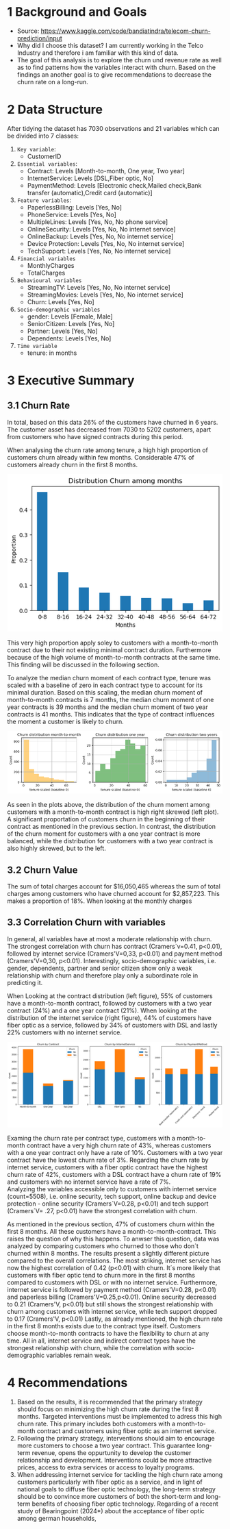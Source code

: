 # 1 Background and Goals

* Source: https://www.kaggle.com/code/bandiatindra/telecom-churn-prediction/input
* Why did I choose this dataset? I am currently working in the Telco Industry and therefore i am familiar with this kind of data.
* The goal of this analysis is to explore the churn und revenue rate as well as to find patterns how the variables interact with churn. Based on the findings an another goal is to give recommendations to decrease the churn rate on a long-run. 

# 2 Data Structure
After tidying the dataset has 7030 observations and 21 variables which can be divided into 7 classes:

1. `Key variable`: 
    * CustomerID
2. `Essential variables`:
    * Contract: Levels [Month-to-month, One year, Two year]
    * InternetService: Levels [DSL,Fiber optic, No]
    * PaymentMethod: Levels [Electronic check,Mailed check,Bank transfer (automatic),Credit card (automatic)]
3. `Feature variables`:
    * PaperlessBilling: Levels [Yes, No]
    * PhoneService: Levels [Yes, No]
    * MultipleLines: Levels [Yes, No, No phone service]
    * OnlineSecurity: Levels [Yes, No, No internet service]
    * OnlineBackup: Levels [Yes, No, No internet service]
    * Device Protection: Levels [Yes, No, No internet service]
    * TechSupport: Levels [Yes, No, No internet service]
4. `Financial variables`
    * MonthlyCharges
    * TotalCharges
5. `Behavioural variables`
    * StreamingTV: Levels [Yes, No, No internet service]
    * StreamingMovies: Levels [Yes, No, No internet service]
    * Churn: Levels [Yes, No]
6. `Socio-demographic variables`
    * gender: Levels [Female, Male]
    * SeniorCitizen: Levels [Yes, No]
    * Partner: Levels [Yes, No]
    * Dependents: Levels [Yes, No]
7. `Time variable`
    * tenure: in months


# 3 Executive Summary

## 3.1 Churn Rate
In total, based on this data 26% of the customers have churned in 6 years. The customer asset has decreased from 7030 to 5202 customers, apart from customers who have signed contracts during this period.

When analysing the churn rate among tenure, a high high proportion of customers churn already within few months. Considerable 47% of customers already churn in the first 8 months.

![Churn among months](/assets/img/churn_among_months.png)

This very high proportion apply soley to customers with a month-to-month contract due to their not existing minimal contract duration. Furthermore because of the high volume of month-to-month contracts at the same time. This finding will be discussed in the following section. 

To analyze the median churn moment of each contract type, tenure was scaled with a baseline of zero in each contract type to account for its minimal duration. Based on this scaling, the median churn moment of month-to-month contracts is 7 months, the median churn moment of one year contracts is 39 months and the median churn moment of two year contracts is 41 months. This indicates that the type of contract influences the moment a customer is likely to churn.

![Distribution churn rate among internet service](/assets/img/distribution_internetservice_churn_yes.png)

As seen in the plots above, the distribution of the churn moment among customers with a month-to-month contract is high right skrewed (left plot). A significant proportation of customers churn in the beginning of their contract as mentioned in the previous section. In contrast, the distribution of the churn moment for customers with a one year contract is more balanced, while the distribution for customers with a two year contract is also highly skrewed, but to the left.

## 3.2 Churn Value
The sum of total charges account for $16,050,465 whereas the sum of total charges among customers who have churned account for $2,857,223. This makes a proportion of 18%. When looking at the monthly charges

## 3.3 Correlation Churn with variables

In general, all variables have at most a moderate relationship with churn. The strongest correlation with churn has contract (Cramers`v=0.41, p<0.01), followed by internet service (Cramers'V=0,33, p<0.01) and payment method (Cramers'V=0,30, p<0.01). Interestingly, socio-demographic variables, i.e. gender, dependents, partner and senior citizen show only a weak relationship with churn and therefore play only a subordinate role in predicting it.

When Looking at the contract distribution (left figure), 55% of customers have a month-to-month contract, followed by customers with a two year contract (24%) and a one year contract (21%). When looking at the distribution of the internet service (right figure), 44% of customers have fiber optic as a service, followed by 34% of customers with DSL and lastly 22% customers with no internet service.

![Churn by InternetService, Contract, PaymentMethod](/assets/img/churn_by_internetservice_contract_paymentmethod.png)

Examing the churn rate per contract type, customers with a month-to-month contract have a very high churn rate of 43%, whereas customers with a one year contract only have a rate of 10%. Customers with a two year contract have the lowest churn rate of 3%. Regarding the churn rate by internet service, customers with a fiber optic contract have the highest churn rate of 42%, customers with a DSL contract have a churn rate of 19% and customers with no internet service have a rate of 7%.<br>
Analyzing the variables accessible only to customers with internet service (count=5508), i.e. online security, tech support, online backup and device protection - online security  (Cramers´V=0.28, p<0.01) and tech support (Cramers´V= .27, p<0.01) have the strongest correlation with churn.

As mentioned in the previous section, 47% of customers churn within the first 8 months. All these customers have a month-to-month-contract. This raises the question of why this happens. To anwser this question, data was analyzed by comparing customers who churned to those who don´t churned within 8 months. The results present a slightly different picture compared to the overall correlations. The most striking, internet service has now the highest correlation of 0.42 (p<0.01) with churn. It´s more likely that customers with fiber optic tend to churn more in the first 8 months compared to customers with DSL or with no internet service. Furthermore, internet service is followed by  payment method (Cramers'V=0.28, p<0.01) and paperless billing (Cramers'V=0.25,p<0.01). Online security decreased to 0.21 (Cramers'V, p<0.01) but still shows the strongest relationship with churn among customers with internet service, while tech support dropped to 0.17 (Cramers'V, p<0.01)
Lastly, as already mentioned, the high churn rate in the first 8 months exists due to the contract type itself. Customers choose month-to-month contracts to have the flexibility to churn at any time. All in all, internet service and indirect contract types have the strongest relationship with churn, while the correlation with socio-demographic variables remain weak.

# 4 Recommendations

1. Based on the results, it is recommended that the primary strategy should focus on minimizing the high churn rate during the first 8 months. Targeted interventions must be implemented to adress this high churn rate. This primary includes both customers with a month-to-month contract and customers using fiber optic as an internet service.
2. Following the primary strategy, interventions should aim to encourage more customers to choose a two year contract. This guarantee long-term revenue, opens the oppurtunity to develop the customer relationship and development. Interventions could be more attractive prices, access to extra services or access to loyalty programs.
3. When addressing internet service for tackling the high churn rate among customers particularly with fiber optic as a service, and in light of national goals to diffuse fiber optic technology, the long-term strategy should be to convince more customers of both the short-term and long-term benefits of choosing fiber optic technology. Regarding of a recent study of Bearingpoint (2024*) about the acceptance of fiber optic among german households, 